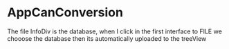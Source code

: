 # AppCanConversion
 The file InfoDiv is the database, when I click in the first interface to FILE  we chooose the database then its automatically uploaded to the treeView
